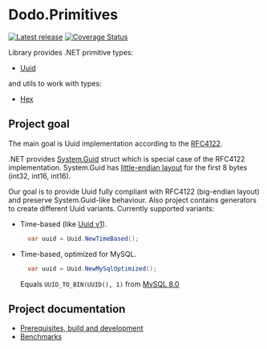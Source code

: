 # Dodo.Primitives

[![Latest release](https://img.shields.io/badge/nuget-1.3.0-blue?&kill_cache=1)](https://www.nuget.org/packages/Dodo.Primitives/1.3.0)
[![Coverage Status](https://coveralls.io/repos/github/dodopizza/primitives/badge.svg?branch=refs/tags/1.3.0&kill_cache=1)](https://coveralls.io/github/dodopizza/primitives?branch=refs/tags/1.3.0)

Library provides .NET primitive types:

- [Uuid](./src/Dodo.Primitives/Uuid.cs)

and utils to work with types:

- [Hex](./src/Dodo.Primitives/Hex.cs)

## Project goal

The main goal is Uuid implementation according to the [RFC4122](https://tools.ietf.org/html/rfc4122).

.NET provides [System.Guid](https://docs.microsoft.com/en-us/dotnet/api/system.guid?view=netcore-3.1) struct which is special case of the RFC4122 implementation. System.Guid has [little-endian layout](https://github.com/dotnet/runtime/blob/v5.0.0-preview.4.20251.6/src/libraries/System.Private.CoreLib/src/System/Guid.cs#L24-L26) for the first 8 bytes (int32, int16, int16).

Our goal is to provide Uuid fully compliant with RFC4122 (big-endian layout) and preserve System.Guid-like behaviour. Also project contains generators to create different Uuid variants. Currently supported variants:

- Time-based (like [Uuid v1](https://tools.ietf.org/html/rfc4122#section-4.1.3)).

  ```csharp
    var uuid = Uuid.NewTimeBased();
  ```

- Time-based, optimized for MySQL.

  ```csharp
    var uuid = Uuid.NewMySqlOptimized();
  ```
  Equals `UUID_TO_BIN(UUID(), 1)` from [MySQL 8.0](https://dev.mysql.com/doc/refman/8.0/en/miscellaneous-functions.html#function_uuid-to-bin)

## Project documentation

- [Prerequisites, build and development](https://github.com/dodopizza/primitives/wiki/Prerequisites,-build-and-development)
- [Benchmarks](https://github.com/dodopizza/primitives/wiki/Benchmarks)